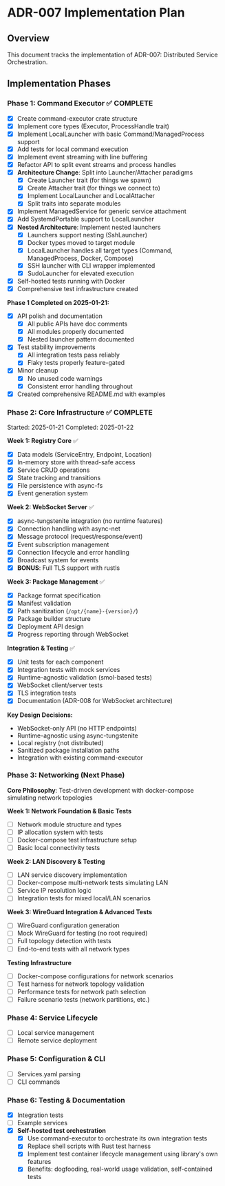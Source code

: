 # ADR-007 Implementation Plan

## Overview
This document tracks the implementation of ADR-007: Distributed Service Orchestration.

## Implementation Phases

### Phase 1: Command Executor ✅ COMPLETE
- [x] Create command-executor crate structure
- [x] Implement core types (Executor<T>, ProcessHandle trait)
- [x] Implement LocalLauncher with basic Command/ManagedProcess support
- [x] Add tests for local command execution
- [x] Implement event streaming with line buffering
- [x] Refactor API to split event streams and process handles
- [x] **Architecture Change**: Split into Launcher/Attacher paradigms
  - [x] Create Launcher trait (for things we spawn)
  - [x] Create Attacher trait (for things we connect to)
  - [x] Implement LocalLauncher and LocalAttacher
  - [x] Split traits into separate modules
- [x] Implement ManagedService for generic service attachment
- [x] Add SystemdPortable support to LocalLauncher
- [x] **Nested Architecture**: Implement nested launchers
  - [x] Launchers support nesting (SshLauncher<L>)
  - [x] Docker types moved to target module
  - [x] LocalLauncher handles all target types (Command, ManagedProcess, Docker, Compose)
  - [x] SSH launcher with CLI wrapper implemented
  - [x] SudoLauncher for elevated execution
- [x] Self-hosted tests running with Docker
- [x] Comprehensive test infrastructure created

**Phase 1 Completed on 2025-01-21:**
- [x] API polish and documentation
  - [x] All public APIs have doc comments
  - [x] All modules properly documented
  - [x] Nested launcher pattern documented
- [x] Test stability improvements
  - [x] All integration tests pass reliably
  - [x] Flaky tests properly feature-gated
- [x] Minor cleanup
  - [x] No unused code warnings
  - [x] Consistent error handling throughout
- [x] Created comprehensive README.md with examples

### Phase 2: Core Infrastructure ✅ COMPLETE

Started: 2025-01-21
Completed: 2025-01-22

**Week 1: Registry Core** ✅
- [x] Data models (ServiceEntry, Endpoint, Location)
- [x] In-memory store with thread-safe access
- [x] Service CRUD operations
- [x] State tracking and transitions
- [x] File persistence with async-fs
- [x] Event generation system

**Week 2: WebSocket Server** ✅
- [x] async-tungstenite integration (no runtime features)
- [x] Connection handling with async-net
- [x] Message protocol (request/response/event)
- [x] Event subscription management
- [x] Connection lifecycle and error handling
- [x] Broadcast system for events
- [x] **BONUS**: Full TLS support with rustls

**Week 3: Package Management** ✅
- [x] Package format specification
- [x] Manifest validation
- [x] Path sanitization (`/opt/{name}-{version}/`)
- [x] Package builder structure
- [x] Deployment API design
- [x] Progress reporting through WebSocket

**Integration & Testing** ✅
- [x] Unit tests for each component
- [x] Integration tests with mock services
- [x] Runtime-agnostic validation (smol-based tests)
- [x] WebSocket client/server tests
- [x] TLS integration tests
- [x] Documentation (ADR-008 for WebSocket architecture)

**Key Design Decisions:**
- WebSocket-only API (no HTTP endpoints)
- Runtime-agnostic using async-tungstenite
- Local registry (not distributed)
- Sanitized package installation paths
- Integration with existing command-executor

### Phase 3: Networking (Next Phase)

**Core Philosophy**: Test-driven development with docker-compose simulating network topologies

**Week 1: Network Foundation & Basic Tests**
- [ ] Network module structure and types
- [ ] IP allocation system with tests
- [ ] Docker-compose test infrastructure setup
- [ ] Basic local connectivity tests

**Week 2: LAN Discovery & Testing**
- [ ] LAN service discovery implementation
- [ ] Docker-compose multi-network tests simulating LAN
- [ ] Service IP resolution logic
- [ ] Integration tests for mixed local/LAN scenarios

**Week 3: WireGuard Integration & Advanced Tests**
- [ ] WireGuard configuration generation
- [ ] Mock WireGuard for testing (no root required)
- [ ] Full topology detection with tests
- [ ] End-to-end tests with all network types

**Testing Infrastructure**
- [ ] Docker-compose configurations for network scenarios
- [ ] Test harness for network topology validation
- [ ] Performance tests for network path selection
- [ ] Failure scenario tests (network partitions, etc.)

### Phase 4: Service Lifecycle
- [ ] Local service management
- [ ] Remote service deployment

### Phase 5: Configuration & CLI
- [ ] Services.yaml parsing
- [ ] CLI commands

### Phase 6: Testing & Documentation
- [x] Integration tests
- [ ] Example services
- [x] **Self-hosted test orchestration**
  - [x] Use command-executor to orchestrate its own integration tests
  - [x] Replace shell scripts with Rust test harness
  - [x] Implement test container lifecycle management using library's own features
  - [x] Benefits: dogfooding, real-world usage validation, self-contained tests